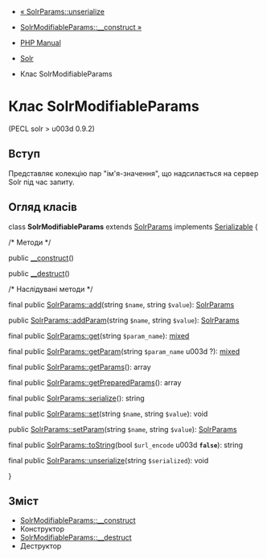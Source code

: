 - [« SolrParams::unserialize](solrparams.unserialize.md)
- [SolrModifiableParams::\_\_construct »](solrmodifiableparams.construct.md)

- [PHP Manual](index.md)
- [Solr](book.solr.md)
- Клас SolrModifiableParams

# Клас SolrModifiableParams

(PECL solr \> u003d 0.9.2)

## Вступ

Представляє колекцію пар "ім'я-значення", що надсилається на сервер Solr
під час запиту.

## Огляд класів

class **SolrModifiableParams** extends
[SolrParams](class.solrparams.md) implements
[Serializable](class.serializable.md) {

/\* Методи \*/

public [\_\_construct](solrmodifiableparams.construct.md)()

public [\_\_destruct](solrmodifiableparams.destruct.md)()

/\* Наслідувані методи \*/

final public [SolrParams::add](solrparams.add.md)(string `$name`,
string `$value`): [SolrParams](class.solrparams.md)

public [SolrParams::addParam](solrparams.addparam.md)(string `$name`,
string `$value`): [SolrParams](class.solrparams.md)

final public [SolrParams::get](solrparams.get.md)(string
`$param_name`):
[mixed](language.types.declarations.md#language.types.declarations.mixed)

final public [SolrParams::getParam](solrparams.getparam.md)(string
`$param_name` u003d ?):
[mixed](language.types.declarations.md#language.types.declarations.mixed)

final public [SolrParams::getParams](solrparams.getparams.md)(): array

final public
[SolrParams::getPreparedParams](solrparams.getpreparedparams.md)():
array

final public [SolrParams::serialize](solrparams.serialize.md)():
string

final public [SolrParams::set](solrparams.set.md)(string `$name`,
string `$value`): void

public [SolrParams::setParam](solrparams.setparam.md)(string `$name`,
string `$value`): [SolrParams](class.solrparams.md)

final public [SolrParams::toString](solrparams.tostring.md)(bool
`$url_encode` u003d **`false`**): string

final public
[SolrParams::unserialize](solrparams.unserialize.md)(string
`$serialized`): void

}

## Зміст

- [SolrModifiableParams::\_\_construct](solrmodifiableparams.construct.md)
- Конструктор
- [SolrModifiableParams::\_\_destruct](solrmodifiableparams.destruct.md)
- Деструктор
